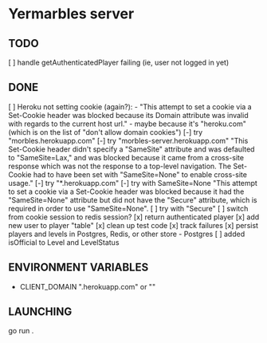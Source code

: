 # Yermarbles server

## TODO

[ ] handle getAuthenticatedPlayer failing (ie, user not logged in yet)

## DONE

[ ] Heroku not setting cookie (again?):
    - "This attempt to set a cookie via a Set-Cookie header was blocked because its Domain attribute was invalid with regards to the current host url."
    - maybe because it's "heroku.com" (which is on the list of "don't allow domain cookies")
    [-] try "morbles.herokuapp.com"
    [-] try "morbles-server.herokuapp.com"
          "This Set-Cookie header didn't specify a "SameSite" attribute and was defaulted to "SameSite=Lax," and was blocked because it came from a cross-site response which was not the response to a top-level navigation. The Set-Cookie had to have been set with "SameSite=None" to enable cross-site usage."
    [-] try "*.herokuapp.com"
    [-] try with SameSite=None
        "This attempt to set a cookie via a Set-Cookie header was blocked because it had the "SameSite=None" attribute but did not have the "Secure" attribute, which is required in order to use "SameSite=None".
    [ ] try with "Secure"
[ ] switch from cookie session to redis session?
[x] return authenticated player
[x] add new user to player "table"
[x] clean up test code
[x] track failures
[x] persist players and levels in Postgres, Redis, or other store
    - Postgres
[ ] added isOfficial to Level and LevelStatus

## ENVIRONMENT VARIABLES

- CLIENT_DOMAIN   ".herokuapp.com" or ""

## LAUNCHING

go run .

